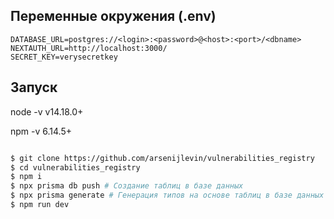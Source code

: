 ## Переменные окружения (.env)

```
DATABASE_URL=postgres://<login>:<password>@<host>:<port>/<dbname>
NEXTAUTH_URL=http://localhost:3000/
SECRET_KEY=verysecretkey
```

## Запуск

node -v
v14.18.0+

npm -v
6.14.5+
```bash

$ git clone https://github.com/arsenijlevin/vulnerabilities_registry
$ cd vulnerabilities_registry
$ npm i
$ npx prisma db push # Создание таблиц в базе данных
$ npx prisma generate # Генерация типов на основе таблиц в базе данных
$ npm run dev

```